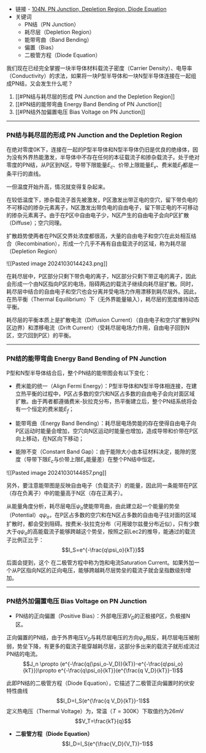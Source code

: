 + 链接 - [104N. PN Junction, Depletion Region, Diode Equation](https://www.youtube.com/watch?v=O_ntPMM0EQA&list=PLc7Gz02Znph-c2-ssFpRrzYwbzplXfXUT&index=4)
+ 关键词
	+ PN结（PN Junction）
	+ 耗尽层（Depletion Region）
	+ 能带弯曲（Band Bending）
	+ 偏置（Bias）
	+ 二极管方程（Diode Equation）

我们现在已经完全掌握一块半导体材料载流子密度（Carrier Density）、电导率（Conductivity）的求法，如果将一块P型半导体和一块N型半导体连接在一起组成PN结，又会发生什么呢？

 1. [[#PN结与耗尽层的形成 PN Junction and the Depletion Region]]
 2. [[#PN结的能带弯曲 Energy Band Bending of PN Junction]]
 3. [[#PN结外加偏置电压 Bias Voltage on PN Junction]]

---
### PN结与耗尽层的形成 PN Junction and the Depletion Region

在绝对零度$0\mathrm{K}$下，连接在一起的P型半导体和N型半导体仍旧是优良的绝缘体，因为没有外界热能激发，半导体中不存在任何的本征载流子和掺杂载流子。处于绝对零度的PN结，从P区到N区，导带下限能量$E_c$、价带上限能量$E_v$、费米能$E_f$都是一条平行的直线。

一但温度开始升高，情况就变得复杂起来。

在较低温度下，掺杂载流子首先被激发，P区激发出带正电的空穴，留下带负电的不可移动的掺杂元素离子，N区激发出带负电的自由电子，留下带正电的不可移动的掺杂元素离子。由于在P区中自由电子少，N区产生的自由电子会向P区扩散（Diffuse）；空穴同理。

扩散趋势使两者在PN区交界处浓度都很高，大量的自由电子和空穴在此处相互结合（Recombination），形成一个几乎不再有自由载流子的区域，称为耗尽层（Depletion Region）

![[Pasted image 20241030144243.png]]

在耗尽层中，P区部分只剩下带负电的离子，N区部分只剩下带正电的离子，因此会形成一个由N区指向P区的电场，阻碍两边的载流子继续向耗尽层扩散。同时，耗尽层中结合的自由电子和空穴也会分离并受电场力作用漂移到耗尽层外。因此，在热平衡（Thermal Equilibrium）下（无外界能量输入），耗尽层的宽度维持动态平衡。

耗尽层的平衡本质上是扩散电流（Diffusion Current）（自由电子和空穴扩散到PN区边界）和漂移电流（Drift Current）（受耗尽层电场力作用，自由电子回到N区，空穴回到P区）的平衡。


---
### PN结的能带弯曲 Energy Band Bending of PN Junction

P型和N型半导体结合后，整个PN结的能带图会有以下变化：

+ 费米能的统一（Align Fermi Energy）：P型半导体和N型半导体相连接，在建立热平衡的过程中，P区占多数的空穴和N区占多数的自由电子会向对面区域扩散。由于两者都遵循费米-狄拉克分布，热平衡建立后，整个PN结系统将会有一个恒定的费米能$E_f$；

+ 能带弯曲（Energy Band Bending）：耗尽层电场势能的存在使得自由电子向P区运动时能量会增加，空穴向N区运动时能量也增加，造成导带和价带在P区向上移动，在N区向下移动；

+ 能隙不变（Constant Band Gap）：由于能隙大小由本征材料决定，能隙的宽度（导带下限$E_c$与价带上限$E_v$能量差）在整个PN结中恒定。

![[Pasted image 20241030144857.png]]

另外，要注意能带图是反映自由电子（负载流子）的能量，因此同一条能带在P区（存在负离子）中的能量高于N区（存在正离子）。

从能量角度分析，耗尽层电压$\psi_o$使能带弯曲，由此建立起一个能量的势垒（Potential）$q\psi_o$，在P区占多数的空穴和在N区占多数的自由电子往对面的区域扩散时，都会受到阻碍。按费米-狄拉克分布（可用玻尔兹曼分布近似），只有少数大于$q\psi_o$的高能载流子能够跨越这个势垒，按照之前Lec2的推导，能通过的载流子比例正比于：
$$I_S=e^{-\frac{q\psi_o}{kT}}$$

后面会提到，这个 在二极管方程中称为饱和电流Saturation Current。如果外加一个从P区指向N区的正向电压，能够跨越耗尽层势垒的载流子就会呈指数级别增加。

---
### PN结外加偏置电压 Bias Voltage on PN Junction

+ PN结的正向偏置（Positive Bias）：外部电压源$V_D$的正极接P区，负极接N区。

正向偏置的PN结，由于外界电压$V_D$与耗尽层电压的方向$\psi_o$相反，耗尽层电压被削弱，势垒下降，有更多的载流子能穿越耗尽层，这部分多出来的载流子就形成流过PN结的电流。
$$J_n \propto (e^{-\frac{q(\psi_o-V_D)}{kT}}-e^{-\frac{q\psi_o}{kT}})\propto e^{-\frac{q\psi_o}{kT}}(e^{\frac{q V_D}{kT}}-1)$$

此即PN结的二极管方程（Diode Equation），它描述了二极管正向偏置时的伏安特性曲线
$$I_D=I_S(e^{\frac{q V_D}{kT}}-1)$$
定义热电压（Thermal Voltage）为，常温（$T=300\mathrm{K}$）下取值约为$26\mathrm{mV}$
$$V_T=\frac{kT}{q}$$
+ **二极管方程（Diode Equation）**
$$I_D=I_S(e^{\frac{V_D}{V_T}}-1)$$

